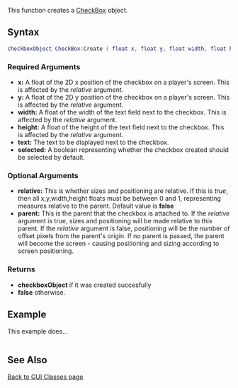 <pageclass class="client" subcaption="GUI Class method"></pageclass>

This function creates a [CheckBox](/docs/Element/GUI/Checkbox.md "wikilink") object.

Syntax
------

``` lua
checkboxObject CheckBox:Create ( float x, float y, float width, float height, string text, bool selected, [ bool relative = false, element parent = nil] )
```

### Required Arguments

-   **x:** A float of the 2D x position of the checkbox on a player's screen. This is affected by the *relative* argument.
-   **y:** A float of the 2D y position of the checkbox on a player's screen. This is affected by the *relative* argument.
-   **width:** A float of the width of the text field next to the checkbox. This is affected by the *relative* argument.
-   **height:** A float of the height of the text field next to the checkbox. This is affected by the *relative* argument.
-   **text:** The text to be displayed next to the checkbox.
-   **selected:** A boolean representing whether the checkbox created should be selected by default.

### Optional Arguments

-   **relative:** This is whether sizes and positioning are relative. If this is *true*, then all x,y,width,height floats must be between 0 and 1, representing measures relative to the parent. Default value is **false**
-   **parent:** This is the parent that the checkbox is attached to. If the *relative* argument is true, sizes and positioning will be made relative to this parent. If the *relative* argument is false, positioning will be the number of offset pixels from the parent's origin. If no parent is passed, the parent will become the screen - causing positioning and sizing according to screen positioning.

### Returns

-   **checkboxObject** if it was created succesfully
-   **false** otherwise.

Example
-------

This example does...

``` lua
```

See Also
--------

[Back to GUI Classes page](/docs/GUI_Classes.md "wikilink")
